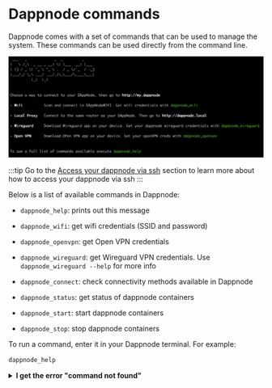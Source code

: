 # Dappnode commands

Dappnode comes with a set of commands that can be used to manage the system. These commands can be used directly from the command line.

![commands-welcome-message](/img/commands_welcome_message.png)

:::tip
Go to the [Access your dappnode via ssh](/docs/user/cli/) section to learn more about how to access your dappnode via ssh
:::

Below is a list of available commands in Dappnode:

- `dappnode_help`: prints out this message

- `dappnode_wifi`: get wifi credentials (SSID and password)

- `dappnode_openvpn`: get Open VPN credentials

- `dappnode_wireguard`: get Wireguard VPN credentials. Use `dappnode_wireguard --help` for more info

- `dappnode_connect`: check connectivity methods available in Dappnode

- `dappnode_status`: get status of dappnode containers

- `dappnode_start`: start dappnode containers

- `dappnode_stop`: stop dappnode containers

To run a command, enter it in your Dappnode terminal. For example:

```bash
dappnode_help
```

<details>
  <summary><b>I get the error "command not found"</b></summary>
  
If you get the error `command not found` when trying to execute a dappnode command, it means that the command is not available in your system. You need to load the dappndoe profile as follows:

```bash
source /usr/src/dappnode/DNCORE/.dappnode_profile
```

</details>

